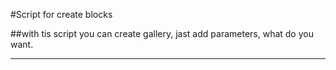 #Script for create blocks

##with tis script you can create gallery, jast add parameters, what do you want.

---
